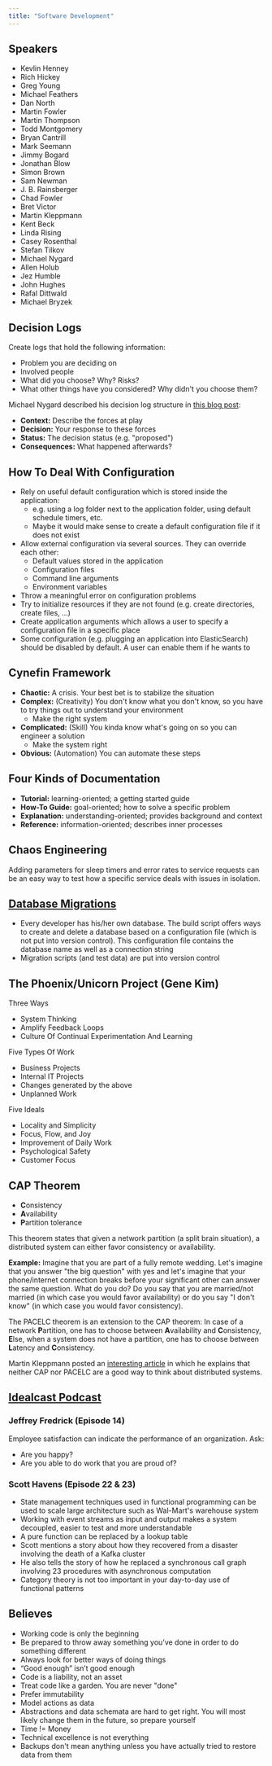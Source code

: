 ```yaml
---
title: "Software Development"
---
```


## Speakers

- Kevlin Henney
- Rich Hickey
- Greg Young
- Michael Feathers
- Dan North
- Martin Fowler
- Martin Thompson
- Todd Montgomery
- Bryan Cantrill
- Mark Seemann
- Jimmy Bogard
- Jonathan Blow
- Simon Brown
- Sam Newman
- J. B. Rainsberger
- Chad Fowler
- Bret Victor
- Martin Kleppmann
- Kent Beck
- Linda Rising
- Casey Rosenthal
- Stefan Tilkov
- Michael Nygard
- Allen Holub
- Jez Humble
- John Hughes
- Rafal Dittwald
- Michael Bryzek

## Decision Logs

Create logs that hold the following information:

- Problem you are deciding on
- Involved people
- What did you choose? Why? Risks?
- What other things have you considered? Why didn't you choose them?

Michael Nygard described his decision log structure in [this blog
post][architecture-decisions]:

- **Context:** Describe the forces at play
- **Decision:** Your response to these forces
- **Status:** The decision status (e.g. "proposed")
- **Consequences:** What happened afterwards?

[architecture-decisions]: https://cognitect.com/blog/2011/11/15/documenting-architecture-decisions

## How To Deal With Configuration

- Rely on useful default configuration which is stored inside the application:
  - e.g. using a log folder next to the application folder, using default
    schedule timers, etc.
  - Maybe it would make sense to create a default configuration file if it does
    not exist
- Allow external configuration via several sources. They can override each
  other:
  - Default values stored in the application
  - Configuration files
  - Command line arguments
  - Environment variables
- Throw a meaningful error on configuration problems
- Try to initialize resources if they are not found (e.g. create directories,
  create files, ...)
- Create application arguments which allows a user to specify a configuration
  file in a specific place
- Some configuration (e.g. plugging an application into ElasticSearch) should be
  disabled by default. A user can enable them if he wants to

## Cynefin Framework

- **Chaotic:** A crisis. Your best bet is to stabilize the situation
- **Complex:** (Creativity) You don't know what you don't know, so you have to try things out
  to understand your environment
  - Make the right system
- **Complicated:** (Skill) You kinda know what's going on so you can engineer a solution
  - Make the system right
- **Obvious:** (Automation) You can automate these steps

## Four Kinds of Documentation

- **Tutorial:** learning-oriented; a getting started guide
- **How-To Guide:** goal-oriented; how to solve a specific problem
- **Explanation:** understanding-oriented; provides background and context
- **Reference:** information-oriented; describes inner processes

## Chaos Engineering

Adding parameters for sleep timers and error rates to service requests can be an
easy way to test how a specific service deals with issues in isolation.

## [Database Migrations](https://martinfowler.com/articles/evodb.html)

- Every developer has his/her own database. The build script offers ways to
  create and delete a database based on a configuration file (which is not put
  into version control). This configuration file contains the database name as
  well as a connection string
- Migration scripts (and test data) are put into version control

## The Phoenix/Unicorn Project (Gene Kim)

Three Ways

- System Thinking
- Amplify Feedback Loops
- Culture Of Continual Experimentation And Learning

Five Types Of Work

- Business Projects
- Internal IT Projects
- Changes generated by the above
- Unplanned Work

Five Ideals

- Locality and Simplicity
- Focus, Flow, and Joy
- Improvement of Daily Work
- Psychological Safety
- Customer Focus

## CAP Theorem

- **C**onsistency
- **A**vailability
- **P**artition tolerance

This theorem states that given a network partition (a split brain situation), a
distributed system can either favor consistency or availability.

**Example:** Imagine that you are part of a fully remote wedding. Let's imagine
that you answer "the big question" with yes and let's imagine that your
phone/internet connection breaks before your significant other can answer the
same question. What do you do? Do you say that you are married/not married (in
which case you would favor availability) or do you say "I don't know" (in which
case you would favor consistency).

The PACELC theorem is an extension to the CAP theorem: In case of a network
**P**artition, one has to choose between **A**vailability and **C**onsistency,
**E**lse, when a system does not have a partition, one has to choose between
**L**atency and **C**onsistency.

Martin Kleppmann posted an [interesting article][klepp-cap] in which he explains
that neither CAP nor PACELC are a good way to think about distributed systems.

[klepp-cap]: https://martin.kleppmann.com/2015/05/11/please-stop-calling-databases-cp-or-ap.html

## [Idealcast Podcast](https://itrevolution.com/the-idealcast-podcast/)

### Jeffrey Fredrick (Episode 14)

Employee satisfaction can indicate the performance of an organization. Ask:

- Are you happy?
- Are you able to do work that you are proud of?

### Scott Havens (Episode 22 & 23)

- State management techniques used in functional programming can be used to
  scale large architecture such as Wal-Mart's warehouse system
- Working with event streams as input and output makes a system decoupled,
  easier to test and more understandable
- A pure function can be replaced by a lookup table
- Scott mentions a story about how they recovered from a disaster involving the
  death of a Kafka cluster
- He also tells the story of how he replaced a synchronous call graph involving
  23 procedures with asynchronous computation
- Category theory is not too important in your day-to-day use of functional
  patterns

## Believes

- Working code is only the beginning
- Be prepared to throw away something you’ve done in order to do something
  different
- Always look for better ways of doing things
- “Good enough” isn’t good enough
- Code is a liability, not an asset
- Treat code like a garden. You are never "done"
- Prefer immutability
- Model actions as data
- Abstractions and data schemata are hard to get right. You will most likely
  change them in the future, so prepare yourself
- Time != Money
- Technical excellence is not everything
- Backups don't mean anything unless you have actually tried to restore data
  from them
